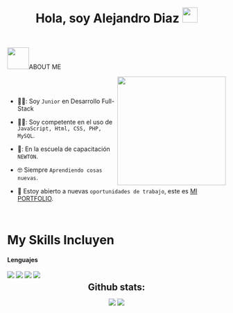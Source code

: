 <h1 align="center">Hola, soy Alejandro Diaz <img src="https://media.giphy.com/media/hvRJCLFzcasrR4ia7z/giphy.gif" width="35"></h1>
<br>

 <picture><img src = "https://github.com/7oSkaaa/7oSkaaa/blob/main/Images/about_me.gif?raw=true" width = 50px></picture>ABOUT ME

<picture> <img align="right" src="https://github.com/7oSkaaa/7oSkaaa/blob/main/Images/Right_Side.gif?raw=true" width = 250px></picture>

<br><br>

- 🧑‍🎓: Soy `Junior` en Desarrollo Full-Stack

- 🧑‍💻: Soy competente en el uso de `JavaScript, Html, CSS, PHP, MySQL`.
- 🏫: En la escuela de capacitación `NEWTON`.
- :nerd_face: Siempre `Aprendiendo cosas nuevas`.
- :thinking: Estoy abierto a nuevas `oportunidades de trabajo`, este es [MI PORTFOLIO](https://alediaz04.github.io/portfolio-modern/).

<br>

<h1>My Skills Incluyen</h1>

<h4> Lenguajes </h4>
<span> 
  <img src="https://img.shields.io/badge/HTML5-E34F26?style=for-the-badge&logo=html5&logoColor=white">
  <img src="https://img.shields.io/badge/CSS3-1572B6?style=for-the-badge&logo=css3&logoColor=white">
  <img src="https://img.shields.io/badge/JavaScript-F7DF1E?style=for-the-badge&logo=javascript&logoColor=black">
  <!--<img src="https://img.shields.io/badge/Java-ED8B00?style=for-the-badge&logo=java&logoColor=white">-->
  <img src="https://img.shields.io/badge/PHP-777BB4?style=for-the-badge&logo=php&logoColor=white">
</span>

<div align="center">
<h2 align="center" style="margin: 5px 10px;">Github stats:</h2> 

[![](https://github-readme-stats.vercel.app/api?username=Alediaz04&show_icons=true&theme=tokyonight&hide_border=true&locale=en)](https://github.com/Elanza-48)
[![](https://github-readme-streak-stats.herokuapp.com/?user=Alediaz04&theme=material-palenight)](https://github.com/Elanza-48)
</div>
